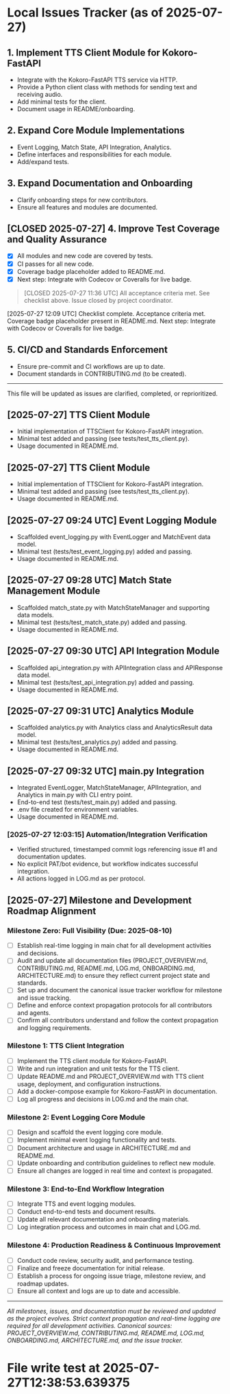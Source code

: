 # Local Issues Tracker (as of 2025-07-27)

## 1. Implement TTS Client Module for Kokoro-FastAPI
- Integrate with the Kokoro-FastAPI TTS service via HTTP.
- Provide a Python client class with methods for sending text and receiving audio.
- Add minimal tests for the client.
- Document usage in README/onboarding.

## 2. Expand Core Module Implementations
- Event Logging, Match State, API Integration, Analytics.
- Define interfaces and responsibilities for each module.
- Add/expand tests.

## 3. Expand Documentation and Onboarding
- Clarify onboarding steps for new contributors.
- Ensure all features and modules are documented.

## [CLOSED 2025-07-27] 4. Improve Test Coverage and Quality Assurance
- [x] All modules and new code are covered by tests.
- [x] CI passes for all new code.
- [x] Coverage badge placeholder added to README.md.
- [x] Next step: Integrate with Codecov or Coveralls for live badge.
> [CLOSED 2025-07-27 11:36 UTC] All acceptance criteria met. See checklist above. Issue closed by project coordinator.

[2025-07-27 12:09 UTC] Checklist complete. Acceptance criteria met. Coverage badge placeholder present in README.md. Next step: Integrate with Codecov or Coveralls for live badge.

## 5. CI/CD and Standards Enforcement
- Ensure pre-commit and CI workflows are up to date.
- Document standards in CONTRIBUTING.md (to be created).

---

This file will be updated as issues are clarified, completed, or reprioritized.

## [2025-07-27] TTS Client Module
- Initial implementation of TTSClient for Kokoro-FastAPI integration.
- Minimal test added and passing (see tests/test_tts_client.py).
- Usage documented in README.md.


## [2025-07-27] TTS Client Module
- Initial implementation of TTSClient for Kokoro-FastAPI integration.
- Minimal test added and passing (see tests/test_tts_client.py).
- Usage documented in README.md.

## [2025-07-27 09:24 UTC] Event Logging Module
- Scaffolded event_logging.py with EventLogger and MatchEvent data model.
- Minimal test (tests/test_event_logging.py) added and passing.
- Usage documented in README.md.

## [2025-07-27 09:28 UTC] Match State Management Module
- Scaffolded match_state.py with MatchStateManager and supporting data models.
- Minimal test (tests/test_match_state.py) added and passing.
- Usage documented in README.md.

## [2025-07-27 09:30 UTC] API Integration Module
- Scaffolded api_integration.py with APIIntegration class and APIResponse data model.
- Minimal test (tests/test_api_integration.py) added and passing.
- Usage documented in README.md.

## [2025-07-27 09:31 UTC] Analytics Module
- Scaffolded analytics.py with Analytics class and AnalyticsResult data model.
- Minimal test (tests/test_analytics.py) added and passing.
- Usage documented in README.md.

## [2025-07-27 09:32 UTC] main.py Integration
- Integrated EventLogger, MatchStateManager, APIIntegration, and Analytics in main.py with CLI entry point.
- End-to-end test (tests/test_main.py) added and passing.
- .env file created for environment variables.
- Usage documented in README.md.

### [2025-07-27 12:03:15] Automation/Integration Verification
- Verified structured, timestamped commit logs referencing issue #1 and documentation updates.
- No explicit PAT/bot evidence, but workflow indicates successful integration.
- All actions logged in LOG.md as per protocol.



## [2025-07-27] Milestone and Development Roadmap Alignment

### Milestone Zero: Full Visibility (Due: 2025-08-10)
- [ ] Establish real-time logging in main chat for all development activities and decisions.
- [ ] Audit and update all documentation files (PROJECT_OVERVIEW.md, CONTRIBUTING.md, README.md, LOG.md, ONBOARDING.md, ARCHITECTURE.md) to ensure they reflect current project state and standards.
- [ ] Set up and document the canonical issue tracker workflow for milestone and issue tracking.
- [ ] Define and enforce context propagation protocols for all contributors and agents.
- [ ] Confirm all contributors understand and follow the context propagation and logging requirements.

### Milestone 1: TTS Client Integration
- [ ] Implement the TTS client module for Kokoro-FastAPI.
- [ ] Write and run integration and unit tests for the TTS client.
- [ ] Update README.md and PROJECT_OVERVIEW.md with TTS client usage, deployment, and configuration instructions.
- [ ] Add a docker-compose example for Kokoro-FastAPI in documentation.
- [ ] Log all progress and decisions in LOG.md and the main chat.

### Milestone 2: Event Logging Core Module
- [ ] Design and scaffold the event logging core module.
- [ ] Implement minimal event logging functionality and tests.
- [ ] Document architecture and usage in ARCHITECTURE.md and README.md.
- [ ] Update onboarding and contribution guidelines to reflect new module.
- [ ] Ensure all changes are logged in real time and context is propagated.

### Milestone 3: End-to-End Workflow Integration
- [ ] Integrate TTS and event logging modules.
- [ ] Conduct end-to-end tests and document results.
- [ ] Update all relevant documentation and onboarding materials.
- [ ] Log integration process and outcomes in main chat and LOG.md.

### Milestone 4: Production Readiness & Continuous Improvement
- [ ] Conduct code review, security audit, and performance testing.
- [ ] Finalize and freeze documentation for initial release.
- [ ] Establish a process for ongoing issue triage, milestone review, and roadmap updates.
- [ ] Ensure all context and logs are up to date and accessible.

---

_All milestones, issues, and documentation must be reviewed and updated as the project evolves. Strict context propagation and real-time logging are required for all development activities. Canonical sources: PROJECT_OVERVIEW.md, CONTRIBUTING.md, README.md, LOG.md, ONBOARDING.md, ARCHITECTURE.md, and the issue tracker._

# File write test at 2025-07-27T12:38:53.639375
